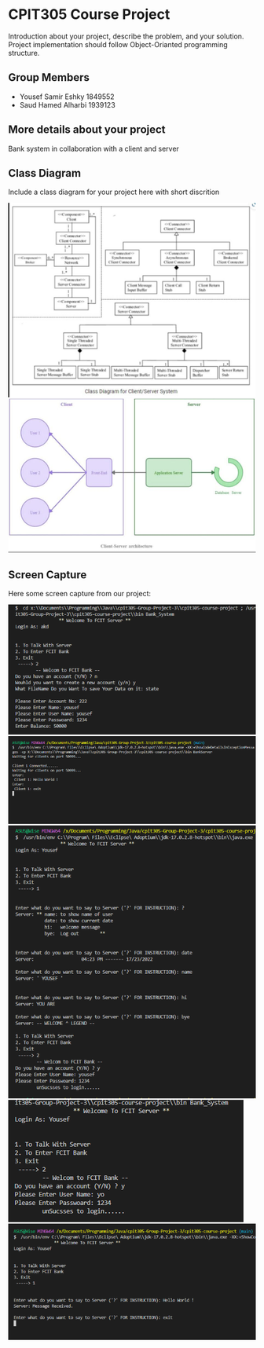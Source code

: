 # CPIT305 Course Project

Introduction about your project, describe the problem, and your solution. Project implementation should follow Object-Orianted programming structure.

## Group Members

- Yousef Samir Eshky 1849552
- Saud Hamed Alharbi 1939123

## More details about your project

Bank system in collaboration with a client and server

## Class Diagram

Include a class diagram for your project here with short discrition

![Our Awsome Project Class Diagram](/images/class%20diagram%20.jpg)
![Database](/images/Database%20Diagram.jpg)

## Screen Capture

Here some screen capture from our project:

![Main menu](/images/Screenshot_3.png)
![Screenshot of server](/images/Screenshot_1.png)
![Insturction on steps](/images/Screenshot_2.png)
![Extras](/images/Screenshot_4.png)
![Extras](/images/index.png)
